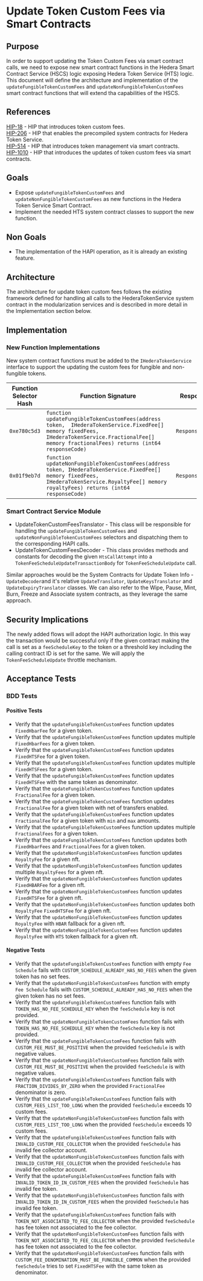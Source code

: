 # Update Token Custom Fees via Smart Contracts

## Purpose

In order to support updating the Token Custom Fees via smart contract calls, we need to expose new smart contract functions in the Hedera Smart Contract Service (HSCS) logic exposing Hedera Token Service (HTS) logic. This document will define the architecture and implementation of the `updateFungibleTokenCustomFees` and `updateNonFungibleTokenCustomFees` smart contract functions that will extend tha capabilities of the HSCS.

## References

[HIP-18](https://hips.hedera.com/hip/hip-18) - HIP that introduces token custom fees.\
[HIP-206](https://hips.hedera.com/hip/hip-206) - HIP that enables the precompiled system contracts for Hedera Token Service.\
[HIP-514](https://hips.hedera.com/hip/hip-514) - HIP that introduces token management via smart contracts.\
[HIP-1010](https://hips.hedera.com/hip/hip-1010) - HIP that introduces the updates of token custom fees via smart contracts.

## Goals

- Expose `updateFungibleTokenCustomFees` and `updateNonFungibleTokenCustomFees` as new functions in the Hedera Token Service Smart Contract.
- Implement the needed HTS system contract classes to support the new function.

## Non Goals

- The implementation of the HAPI operation, as it is already an existing feature.

## Architecture

The architecture for update token custom fees follows the existing framework defined for handling all calls to the HederaTokenService system contract in the modularization services and is described in more detail in the Implementation section below.

## Implementation

### New Function Implementations

New system contract functions must be added to the `IHederaTokenService` interface to support the updating the custom fees for fungible and non-fungible tokens.

| Function Selector Hash |                                                                                        Function Signature                                                                                         |    Response    |                                 |
|------------------------|---------------------------------------------------------------------------------------------------------------------------------------------------------------------------------------------------|----------------|---------------------------------|
| `0xe780c5d3`           | `function updateFungibleTokenCustomFees(address token,  IHederaTokenService.FixedFee[] memory fixedFees, IHederaTokenService.FractionalFee[] memory fractionalFees) returns (int64 responseCode)` | `ResponseCode` | The response code from the call |
| `0x01f9eb7d`           | `function updateNonFungibleTokenCustomFees(address token, IHederaTokenService.FixedFee[] memory fixedFees, IHederaTokenService.RoyaltyFee[] memory royaltyFees) returns (int64 responseCode)`     | `ResponseCode` | The response code from the call |

### Smart Contract Service Module

- UpdateTokenCustomFeesTranslator - This class will be responsible for handling the `updateFungibleTokenCustomFees` and `updateNonFungibleTokenCustomFees` selectors and dispatching them to the corresponding HAPI calls.
- UpdateTokenCustomFeesDecoder - This class provides methods  and constants for decoding the given `HtsCallAttempt` into a `TokenFeeScheduleUpdateTransactionBody` for `TokenFeeScheduleUpdate` call.

Similar approaches would be the System Contracts for Update Token Info - `UpdateDecoder`and it's relative `UpdateTranslator`, `UpdateKeysTranslator` and `UpdateExpiryTranslator` classes.
We can also refer to the Wipe, Pause, Mint, Burn, Freeze and Associate system contracts, as they leverage the same approach.

## Security Implications

The newly added flows will adopt the HAPI authorization logic. In this way the transaction would be successful only if the given contract making the call is set as a `feeScheduleKey` to the token or a threshold key including the calling contract ID is set for the same.
We will apply the `TokenFeeScheduleUpdate` throttle mechanism.

## Acceptance Tests

### BDD Tests

#### Positive Tests

- Verify that the `updateFungibleTokenCustomFees` function updates `FixedHbarFee` for a given token.
- Verify that the `updateFungibleTokenCustomFees` function updates multiple `FixedHbarFees` for a given token.
- Verify that the `updateFungibleTokenCustomFees` function updates `FixedHTSFee` for a given token.
- Verify that the `updateFungibleTokenCustomFees` function updates multiple `FixedHTSFees` for a given token.
- Verify that the `updateFungibleTokenCustomFees` function updates `FixedHTSFee` with the same token as denominator.
- Verify that the `updateFungibleTokenCustomFees` function updates `FractionalFee` for a given token.
- Verify that the `updateFungibleTokenCustomFees` function updates `FractionalFee` for a given token with net of transfers enabled.
- Verify that the `updateFungibleTokenCustomFees` function updates `FractionalFee` for a given token with `min` and `max` amounts.
- Verify that the `updateFungibleTokenCustomFees` function updates multiple `FractionalFees` for a given token.
- Verify that the `updateFungibleTokenCustomFees` function updates both `FixedHbarFees` and `FractionalFees` for a given token.
- Verify that the `updateNonFungibleTokenCustomFees` function updates `RoyaltyFee` for a given nft.
- Verify that the `updateNonFungibleTokenCustomFees` function updates multiple `RoyaltyFees` for a given nft.
- Verify that the `updateNonFungibleTokenCustomFees` function updates `FixedHBARFee` for a given nft.
- Verify that the `updateNonFungibleTokenCustomFees` function updates `FixedHTSFee` for a given nft.
- Verify that the `updateNonFungibleTokenCustomFees` function updates both `RoyaltyFee` `FixedHTSFee` for a given nft.
- Verify that the `updateNonFungibleTokenCustomFees` function updates `RoyaltyFee` with `HBAR` fallback for a given nft.
- Verify that the `updateNonFungibleTokenCustomFees` function updates `RoyaltyFee` with `HTS` token fallback for a given nft.

#### Negative Tests

- Verify that the `updateFungibleTokenCustomFees` function with empty `Fee Schedule` fails with `CUSTOM_SCHEDULE_ALREADY_HAS_NO_FEES` when the given token has no set fees.
- Verify that the `updateNonFungibleTokenCustomFees` function with empty `Fee Schedule` fails with `CUSTOM_SCHEDULE_ALREADY_HAS_NO_FEES` when the given token has no set fees.
- Verify that the `updateFungibleTokenCustomFees` function fails with `TOKEN_HAS_NO_FEE_SCHEDULE_KEY` when the `feeSchedule` key is not provided.
- Verify that the `updateNonFungibleTokenCustomFees` function fails with `TOKEN_HAS_NO_FEE_SCHEDULE_KEY` when the `feeSchedule` key is not provided.
- Verify that the `updateFungibleTokenCustomFees` function fails with `CUSTOM_FEE_MUST_BE_POSITIVE` when the provided `feeSchedule` is with negative values.
- Verify that the `updateNonFungibleTokenCustomFees` function fails with `CUSTOM_FEE_MUST_BE_POSITIVE` when the provided `feeSchedule` is with negative values.
- Verify that the `updateFungibleTokenCustomFees` function fails with `FRACTION_DIVIDES_BY_ZERO` when the provided `FractionalFee` denominator is zero.
- Verify that the `updateFungibleTokenCustomFees` function fails with `CUSTOM_FEES_LIST_TOO_LONG` when the provided `feeSchedule` exceeds 10 custom fees.
- Verify that the `updateNonFungibleTokenCustomFees` function fails with `CUSTOM_FEES_LIST_TOO_LONG` when the provided `feeSchedule` exceeds 10 custom fees.
- Verify that the `updateFungibleTokenCustomFees` function fails with `INVALID_CUSTOM_FEE_COLLECTOR` when the provided `feeSchedule` has invalid fee collector account.
- Verify that the `updateNonFungibleTokenCustomFees` function fails with `INVALID_CUSTOM_FEE_COLLECTOR` when the provided `feeSchedule` has invalid fee collector account.
- Verify that the `updateFungibleTokenCustomFees` function fails with `INVALID_TOKEN_ID_IN_CUSTOM_FEES` when the provided `feeSchedule` has invalid fee token.
- Verify that the `updateNonFungibleTokenCustomFees` function fails with `INVALID_TOKEN_ID_IN_CUSTOM_FEES` when the provided `feeSchedule` has invalid fee token.
- Verify that the `updateFungibleTokenCustomFees` function fails with `TOKEN_NOT_ASSOCIATED_TO_FEE_COLLECTOR` when the provided `feeSchedule` has fee token not associated to the fee collector.
- Verify that the `updateNonFungibleTokenCustomFees` function fails with `TOKEN_NOT_ASSOCIATED_TO_FEE_COLLECTOR` when the provided `feeSchedule` has fee token not associated to the fee collector.
- Verify that the `updateNonFungibleTokenCustomFees` function fails with `CUSTOM_FEE_DENOMINATION_MUST_BE_FUNGIBLE_COMMON` when the provided `feeSchedule` tries to set `FixedHTSFee` with the same token as denominator.
